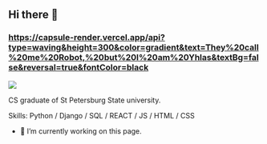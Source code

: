 ## Hi there 👋

<!--
**yazmyrad/yazmyrad** is a ✨ _special_ ✨ repository because its `README.md` (this file) appears on your GitHub profile.

Here are some ideas to get you started:

- 🔭 I’m currently working on ...
- 🌱 I’m currently learning ...
- 👯 I’m looking to collaborate on ...
- 🤔 I’m looking for help with ...
- 💬 Ask me about ...
- 📫 How to reach me: ...
- 😄 Pronouns: ...
- ⚡ Fun fact: ...
-->
### https://capsule-render.vercel.app/api?type=waving&height=300&color=gradient&text=They%20call%20me%20Robot,%20but%20I%20am%20Yhlas&textBg=false&reversal=true&fontColor=black
![](https://arturssmirnovs.github.io/github-profile-readme-generator/images/banner.png)

CS graduate of St Petersburg State university. 

Skills: Python / Django / SQL / REACT / JS / HTML / CSS

- 🔭 I’m currently working on this page. 




